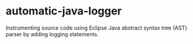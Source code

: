 # automatic-java-logger
Instrumenting source code using Eclipse Java abstract syntax tree (AST) parser by adding logging statements.
